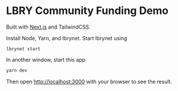# LBRY Community Funding Demo

Built with [Next.js](https://nextjs.org/) and TailwindCSS.

Install Node, Yarn, and lbrynet. Start lbrynet using

```
lbrynet start
```

In another window, start this app


```bash
yarn dev
```

Then open [http://localhost:3000](http://localhost:3000) with your browser to see the result.
